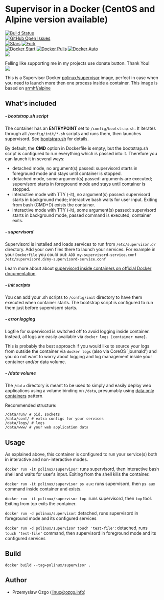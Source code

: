# Supervisor in a Docker (CentOS and Alpine version available)
[![Build Status](https://travis-ci.org/pozgo/docker-supervisor.svg)](https://travis-ci.org/pozgo/docker-supervisor)  
[![GitHub Open Issues](https://img.shields.io/github/issues/pozgo/docker-supervisor.svg)](https://github.com/pozgo/docker-supervisor/issues)  
[![Stars](https://img.shields.io/github/stars/pozgo/docker-supervisor.svg?style=social&label=Stars)]()
[![Fork](https://img.shields.io/github/forks/pozgo/docker-supervisor.svg?style=social&label=Fork)]()  
[![Docker Start](https://img.shields.io/docker/stars/polinux/supervisor.svg)](https://hub.docker.com/r/polinux/supervisor)
[![Docker Pulls](https://img.shields.io/docker/pulls/polinux/supervisor.svg)](https://hub.docker.com/r/polinux/supervisor)
[![Docker Auto](https://img.shields.io/docker/automated/polinux/supervisor.svg)](https://hub.docker.com/r/polinux/supervisor)  
[![](https://img.shields.io/github/release/pozgo/docker-supervisor.svg)](http://microbadger.com/images/polinux/supervisor)

Felling like supporting me in my projects use donate button. Thank You!  
[![](https://img.shields.io/badge/donate-PayPal-blue.svg)](https://www.paypal.me/POzgo)

This is a Supervisor Docker [polinux/supervisor](https://registry.hub.docker.com/u/polinux/supervisor/) image, perfect in case when you need to launch more then one process inside a container. This image is based on [armhf/alpine](https://registry.hub.docker.com/_/armhf/alpine)

## What's included

##### - bootstrap.sh script

The container has an **ENTRYPOINT** set to `/config/bootstrap.sh`. It iterates through all `/config/init/*.sh` scripts and runs them, then launches supervisord. See [bootstrap.sh](container-files/config/bootstrap.sh) for details.

By default, the **CMD** option in Dockerfile is empty, but the bootstrap.sh script is configured to run everything which is passed into it. Therefore you can launch it in several ways:
* detached mode, no argument(s) passed: supervisord starts in foreground mode and stays until container is stopped.
* detached mode, some argument(s) passed: arguments are executed; supervisord starts in foreground mode and stays until container is stopped.
* interactive mode with TTY (-it), no argument(s) passed: supervisord starts in background mode; interactive bash waits for user input. Exiting from bash (CMD+D) exists the container.
* interactive mode with TTY (-it), some argument(s) passed: supervisord starts in background mode, passed command is executed; container exits.

##### - supervisord

Supervisord is installed and loads services to run from `/etc/supervisor.d/` directory. Add your own files there to launch your services. For example in your `Dockerfile` you could put:
```ADD my-supervisord-service.conf /etc/supervisord.d/my-supervisord-service.conf```

Learn more about about [supervisord inside containers on official Docker documentation](https://docs.docker.com/articles/using_supervisord/).

##### - init scripts

You can add your .sh scripts to `/config/init` directory to have them executed when container starts. The bootstrap script is configured to run them just before supervisord starts.

##### - error logging

Logfile for supervisord is switched off to avoid logging inside container. Instead, all logs are easily available via `docker logs [container name]`.

This is probably the best approach if you would like to source your logs from outside the container via `docker logs` (also via CoreOS `journald') and you do not want to worry about logging and log management inside your container and/or data volume.

##### - /data volume

The `/data` directory is meant to be used to simply and easily deploy web applications using a volume binding on `/data`, presumably using [data only containers](https://docs.docker.com/userguide/dockervolumes/) pattern.

Recommended structure:
```
/data/run/ # pid, sockets
/data/conf/ # extra configs for your services
/data/logs/ # logs
/data/www/ # your web application data
```


## Usage

As explained above, this container is configured to run your service(s) both in interactive and non-interactive modes.

`docker run -it polinux/supervisor`: runs supervisord, then interactive bash shell and waits for user's input. Exiting from the shell kills the container.

`docker run -it polinux/supervisor ps aux`:  runs supervisord, then `ps aux` command inside container and exists.

`docker run -it polinux/supervisor top`:  runs supervisord, then `top` tool. Exiting from top exits the container.

`docker run -d polinux/supervisor`: detached, runs supervisord in foreground mode and its configured services

`docker run -d polinux/supervisor touch 'test-file'`: detached, runs `touch 'test-file'` command, then supervisord in foreground mode and its configured services


## Build

`docker build --tag=polinux/supervisor .`

## Author

* Przemyslaw Ozgo (<linux@ozgo.info>)
